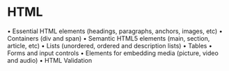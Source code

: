 # HTML
• Essential HTML elements (headings, paragraphs, anchors, images, etc)
• Containers (div and span)
• Semantic HTML5 elements (main, section, article, etc) 
• Lists (unordered, ordered and description lists) 
• Tables 
• Forms and input controls 
• Elements for embedding media (picture, video and audio) 
• HTML Validation
